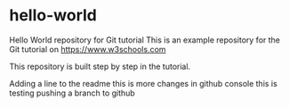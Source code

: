 # hello-world
Hello World repository for Git tutorial
This is an example repository for the Git tutorial on https://www.w3schools.com

This repository is built step by step in the tutorial.

Adding a line to the readme
this is more changes in github console
this is testing pushing a branch to github